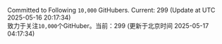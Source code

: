 Committed to Following `10,000` GitHubers. Current: <!-- FOLLOWING_COUNT -->299<!-- FOLLOWING_COUNT --> (Update at UTC <!-- LAST_UPDATED -->2025-05-16 20:17:34<!-- LAST_UPDATED -->)<br>
致力于关注`10,000`个GitHuber。当前：<!-- FOLLOWING_COUNT -->299<!-- FOLLOWING_COUNT --> (更新于北京时间 <!-- LAST_UPDATED_CST -->2025-05-17 04:17:34<!-- LAST_UPDATED_CST -->)
